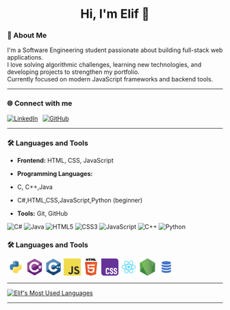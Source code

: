 <h1 align="center">Hi, I'm Elif 👋</h1>

### 💬 About Me

I'm a Software Engineering student passionate about building full-stack web applications.  
I love solving algorithmic challenges, learning new technologies, and developing projects to strengthen my portfolio.  
Currently focused on modern JavaScript frameworks and backend tools.

---
### 🌐 Connect with me

[![LinkedIn](https://img.shields.io/badge/-LinkedIn-0077B5?style=for-the-badge&logo=linkedin&logoColor=white)](https://www.linkedin.com/in/elif-n-kıyık-b98049320/) 
[![GitHub](https://img.shields.io/badge/-GitHub-181717?style=for-the-badge&logo=github&logoColor=white)](https://github.com/elfkyk)

---

### 🛠️ Languages and Tools

- **Frontend:** HTML, CSS, JavaScript

- **Programming Languages:**
- C, C++,Java
- C#,HTML,CSS,JavaScript,Python (beginner)  
- **Tools:** Git, GitHub

![C#](https://img.shields.io/badge/C%23-239120?style=for-the-badge&logo=c-sharp&logoColor=white)
![Java](https://img.shields.io/badge/Java-ED8B00?style=for-the-badge&logo=java&logoColor=white)
![HTML5](https://img.shields.io/badge/HTML5-E34F26?style=for-the-badge&logo=html5&logoColor=white)
![CSS3](https://img.shields.io/badge/CSS3-1572B6?style=for-the-badge&logo=css3&logoColor=white)
![JavaScript](https://img.shields.io/badge/JavaScript-F7DF1E?style=for-the-badge&logo=javascript&logoColor=black)
![C++](https://img.shields.io/badge/C++-00599C?style=for-the-badge&logo=c%2b%2b&logoColor=white)
![Python](https://img.shields.io/badge/Python-3670A0?style=for-the-badge&logo=python&logoColor=white)


### 🛠️ Languages and Tools

<p align="left">
  <img src="https://raw.githubusercontent.com/github/explore/cebd63002168a05a6a642f309227eefeccd92950/topics/python/python.png" alt="Python" width="40" height="40"/>
  <img src="https://raw.githubusercontent.com/devicons/devicon/master/icons/csharp/csharp-original.svg" alt="C#" width="40" height="40"/>
  <img src="https://raw.githubusercontent.com/github/explore/05d0f0dfceafd861bdf2b42b2ff38c5bd6f0f9d9/topics/cpp/cpp.png" alt="C++" width="40" height="40"/>
  <img src="https://raw.githubusercontent.com/github/explore/fd1a8f26eb013d9ba6f3dc6b27f646948b9d4033/topics/javascript/javascript.png" alt="JavaScript" width="40" height="40"/>
  <img src="https://raw.githubusercontent.com/github/explore/fd1a8f26eb013d9ba6f3dc6b27f646948b9d4033/topics/html/html.png" alt="HTML5" width="40" height="40"/>
  <img src="https://raw.githubusercontent.com/github/explore/fd1a8f26eb013d9ba6f3dc6b27f646948b9d4033/topics/css/css.png" alt="CSS3" width="40" height="40"/>
  <img src="https://raw.githubusercontent.com/github/explore/bb93a66338e1cf3820f5bafc7d6f39bae824ffba/topics/react/react.png" alt="React" width="40" height="40"/>
  <img src="https://raw.githubusercontent.com/github/explore/37ba9e8f1d9d31eb8f3e9a9623e0e5e3fba4c43d/topics/nodejs/nodejs.png" alt="Node.js" width="40" height="40"/>
  <img src="https://raw.githubusercontent.com/github/explore/4350e7da6638854e0b3fbc4cceab2746f17f3a86/topics/sql/sql.png" alt="SQL" width="40" height="40"/>
</p>


---
[![Elif's Most Used Languages](https://github-readme-stats.vercel.app/api/top-langs/?username=elfkyk&layout=compact&langs_count=8&theme=tokyonight)](https://github.com/anuraghazra/github-readme-stats)

---


